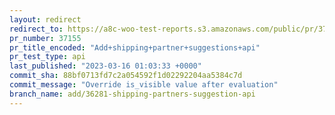 ```yaml
---
layout: redirect
redirect_to: https://a8c-woo-test-reports.s3.amazonaws.com/public/pr/37155/api/index.html
pr_number: 37155
pr_title_encoded: "Add+shipping+partner+suggestions+api"
pr_test_type: api
last_published: "2023-03-16 01:03:33 +0000"
commit_sha: 88bf0713fd7c2a054592f1d02292204aa5384c7d
commit_message: "Override is_visible value after evaluation"
branch_name: add/36281-shipping-partners-suggestion-api
---
```


